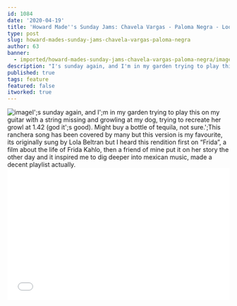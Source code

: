 ```yaml
---
id: 1084
date: '2020-04-19'
title: 'Howard Made''s Sunday Jams: Chavela Vargas - Paloma Negra - Loose Lips'
type: post
slug: howard-mades-sunday-jams-chavela-vargas-paloma-negra
author: 63
banner:
  - imported/howard-mades-sunday-jams-chavela-vargas-paloma-negra/image1084.jpeg
description: "I's sunday again, and I'm in my garden trying to play this on my guitar with a string missing and growling at my dog, trying to recreate her growl at 1.42 (god it's good). Might buy a bottle of tequila, not sure.\_ This ranchera song has been covered by many but this version is my [...]Read More..."
published: true
tags: feature
featured: false
itworked: true
---
```

![image](../imported/howard-mades-sunday-jams-chavela-vargas-paloma-negra/image1084.jpeg)I';s sunday again, and I';m in my garden trying to play this on my guitar with a string missing and growling at my dog, trying to recreate her growl at 1.42 (god it';s good). Might buy a bottle of tequila, not sure.';This ranchera song has been covered by many but this version is my favourite, its originally sung by Lola Beltran but I heard this rendition first on “Frida”, a film about the life of Frida Kahlo, then a friend of mine put it on her story the other day and it inspired me to dig deeper into mexican music, made a decent playlist actually.<iframe width='100%' height='300' scrolling='no' frameborder='no' allow='autoplay' src='//www.youtube.com/embed/OanOkaXRvoM?wmode=opaque'></iframe>